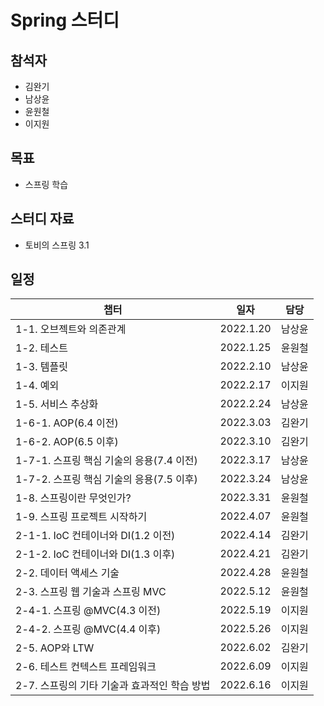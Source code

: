 # Spring 스터디 

## 참석자

- 김완기
- 남상윤
- 윤원철
- 이지원

## 목표

- 스프링 학습

## 스터디 자료

- 토비의 스프링 3.1

## 일정

|챕터|일자|담당|
|------|---|---|
|1-1. 오브젝트와 의존관계|2022.1.20|남상윤|
|1-2. 테스트|2022.1.25|윤원철|
|1-3. 템플릿|2022.2.10|남상윤|
|1-4. 예외|2022.2.17|이지원|
|1-5. 서비스 추상화|2022.2.24|남상윤|
|1-6-1. AOP(6.4 이전)|2022.3.03|김완기|
|1-6-2. AOP(6.5 이후)|2022.3.10|김완기|
|1-7-1. 스프링 핵심 기술의 응용(7.4 이전)|2022.3.17|남상윤|
|1-7-2. 스프링 핵심 기술의 응용(7.5 이후)|2022.3.24|남상윤|
|1-8. 스프링이란 무엇인가?|2022.3.31|윤원철|
|1-9. 스프링 프로젝트 시작하기|2022.4.07|윤원철|
|2-1-1. IoC 컨테이너와 DI(1.2 이전)|2022.4.14|김완기|
|2-1-2. IoC 컨테이너와 DI(1.3 이후)|2022.4.21|김완기|
|2-2. 데이터 액세스 기술|2022.4.28|윤원철|
|2-3. 스프링 웹 기술과 스프링 MVC|2022.5.12|윤원철|
|2-4-1. 스프링 @MVC(4.3 이전)|2022.5.19|이지원|
|2-4-2. 스프링 @MVC(4.4 이후)|2022.5.26|이지원|
|2-5. AOP와 LTW|2022.6.02|김완기|
|2-6. 테스트 컨텍스트 프레임워크|2022.6.09|이지원|
|2-7. 스프링의 기타 기술과 효과적인 학습 방법|2022.6.16|이지원|
